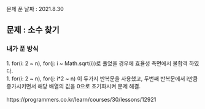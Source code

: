 문제 푼 날짜 : 2021.8.30

<h2>문제 : 소수 찾기</h2>

<h3>내가 푼 방식</h3>
<div>1. for(i: 2 ~ n), for(j: i ~ Math.sqrt(i))로 풀었을 경우에 효율성 측면에서 불합격 하였다.</div>
<div>1. for(i: 2 ~ n), for(j: i*2 ~ n) 이 두가지 반복문을 사용했고, 두번째 반복문에서 i만큼 증가시키면서 해당 배열의 값을 0으로 초기화시켜 문제 해결.</div>

<br>
https://programmers.co.kr/learn/courses/30/lessons/12921